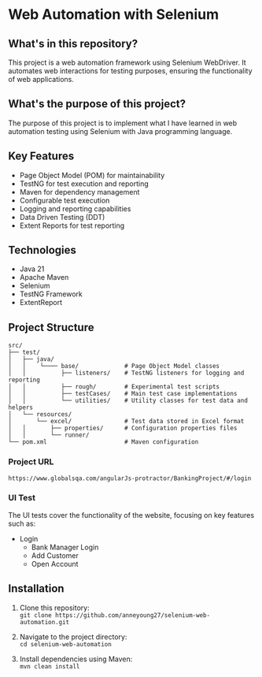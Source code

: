 # Web Automation with Selenium

## What's in this repository?
This project is a web automation framework using Selenium WebDriver. It automates web interactions for testing purposes, ensuring the functionality of web applications.

## What's the purpose of this project?
The purpose of this project is to implement what I have learned in web automation testing using Selenium with Java programming language.

## Key Features
- Page Object Model (POM) for maintainability
- TestNG for test execution and reporting
- Maven for dependency management
- Configurable test execution
- Logging and reporting capabilities
- Data Driven Testing (DDT)
- Extent Reports for test reporting

## Technologies
- Java 21
- Apache Maven
- Selenium
- TestNG Framework
- ExtentReport

## Project Structure
```
src/
├── test/
│   ├── java/
│   │    └──── base/             # Page Object Model classes
│   │          ├── listeners/    # TestNG listeners for logging and reporting
│   │          ├── rough/        # Experimental test scripts
│   │          ├── testCases/    # Main test case implementations
│   │          └── utilities/    # Utility classes for test data and helpers
│   └── resources/
│       └── excel/               # Test data stored in Excel format
│   │       ├── properties/      # Configuration properties files
│   │       └── runner/
└── pom.xml                      # Maven configuration
```
### Project URL
```https://www.globalsqa.com/angularJs-protractor/BankingProject/#/login```

### UI Test
The UI tests cover the functionality of the website, focusing on key features such as:
- Login
  - Bank Manager Login
  - Add Customer
  - Open Account

## Installation
1. Clone this repository:<br />
   `git clone https://github.com/anneyoung27/selenium-web-automation.git`

2. Navigate to the project directory:<br />
   `cd selenium-web-automation`

3. Install dependencies using Maven:<br />
   `mvn clean install`

